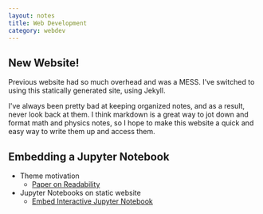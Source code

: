 ```yaml
---
layout: notes
title: Web Development
category: webdev
---
```


## New Website!

Previous website had so much overhead and was a MESS. I've switched to using this statically generated site, using Jekyll.

I've always been pretty bad at keeping organized notes, and as a result, never look back at them. I think markdown is a great way to jot down and format math and physics notes, so I hope to make this website a quick and easy way to write them up and access them. 

## Embedding a Jupyter Notebook

+ Theme motivation
  - [Paper on Readability](https://www.cs.cmu.edu/~jbigham/pubs/pdfs/2017/colors.pdf)
+ Jupyter Notebooks on static website
  - [Embed Interactive Jupyter Notebook](https://elc.github.io/posts/embed-interactive-notebooks/)
